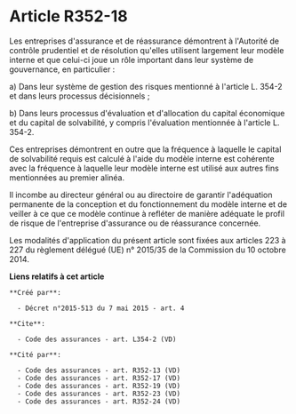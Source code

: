 # Article R352-18

Les entreprises d'assurance et de réassurance démontrent à l'Autorité de contrôle prudentiel et de résolution qu'elles
utilisent largement leur modèle interne et que celui-ci joue un rôle important dans leur système de gouvernance, en
particulier : 

a) Dans leur système de gestion des risques mentionné à l'article L. 354-2 et dans leurs processus décisionnels ; 

b) Dans leurs processus d'évaluation et d'allocation du capital économique et du capital de solvabilité, y compris
l'évaluation mentionnée à l'article L. 354-2. 

Ces entreprises démontrent en outre que la fréquence à laquelle le capital de solvabilité requis est calculé à l'aide du
modèle interne est cohérente avec la fréquence à laquelle leur modèle interne est utilisé aux autres fins mentionnées au
premier alinéa. 

Il incombe au directeur général ou au directoire de garantir l'adéquation permanente de la conception et du fonctionnement du
modèle interne et de veiller à ce que ce modèle continue à refléter de manière adéquate le profil de risque de l'entreprise
d'assurance ou de réassurance concernée. 

Les modalités d'application du présent article sont fixées aux articles 223 à 227 du règlement délégué (UE) n° 2015/35 de la
Commission du 10 octobre 2014.

**Liens relatifs à cet article**

	**Créé par**:

	  - Décret n°2015-513 du 7 mai 2015 - art. 4

	**Cite**:

	  - Code des assurances - art. L354-2 (VD)

	**Cité par**:

	  - Code des assurances - art. R352-13 (VD)
	  - Code des assurances - art. R352-17 (VD)
	  - Code des assurances - art. R352-19 (VD)
	  - Code des assurances - art. R352-23 (VD)
	  - Code des assurances - art. R352-24 (VD)
